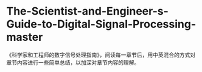 # The-Scientist-and-Engineer-s-Guide-to-Digital-Signal-Processing-master
《科学家和工程师的数字信号处理指南》，阅读每一章节后，用中英混合的方式对章节内容进行一些简单总结，以加深对章节内容的理解。
